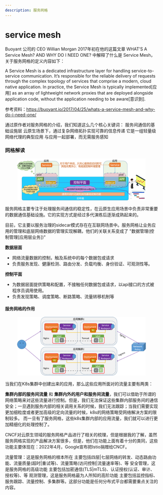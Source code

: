 ```yaml
---
description: 服务网格
---
```


# service mesh

Buoyant 公司的 CEO Willian Morgan 2017年初在他的这篇文章 WHAT’S A Service Mesh? AND WHY DO I NEED ONE? 中解释了什么是 Service Mesh，关于服务网格的定义内容如下：&#x20;

A Service Mesh is a dedicated infrastructure layer for handling service-to-service communication. It’s responsible for the reliable delivery of requests through the complex topology of services that comprise a modern, cloud native application. In practice, the Service Mesh is typically implemented\[应用] as an array of lightweight network proxies that are deployed alongside application code, without the application needing to be aware\[意识到].&#x20;

参考资料：https://buoyant.io/2017/04/25/whats-a-service-mesh-and-why-do-i-need-one/

通过原作者对服务网格的介绍，我们知道这么几个核心关键词： 服务间通信的基础设施层 云原生场景下，通过复杂网络拓扑实现可靠的信息传递 它是一组轻量级网络代理的典型应用 与应用一起部署，而无需服务感知

### **网格解读**

<figure><img src="../../.gitbook/assets/image (103).png" alt=""><figcaption></figcaption></figure>

服务网格主要专注于处理服务间通信的稳定性，在云原生应用场景中负责非常重要的数据通信基础设施。它的实现方式是经过多代演练后逐渐成熟起来的。

目前，它主要以服务治理的sidecar模式存在在互联网场景中。服务网格让业务应用的管理和底层网络数据的管理实现解耦，他们的关联关系变成了 "数据管理(控制管理\[应用层业务])"

**数据层面**&#x20;

* 网络流量数据的控制，触及系统中的每个数据包或请求&#x20;
* 负责服务发现、健康检测、路由分发、负载均衡、身份验证、可观测性等。&#x20;

**控制平面**&#x20;

* 为数据层面提供策略和配置，不接触任何数据包或请求，以api接口的方式被程序员调用使用。&#x20;
* &#x20;负责发现策略、调度策略、断路策略、流量转移机制等

#### 服务网格的作用

<figure><img src="../../.gitbook/assets/image (104).png" alt=""><figcaption></figcaption></figure>

当我们在K8s集群中创建出来的应用，那么这些应用所面对的流量主要有两类：

**集群内部的服务间流量** 和 **集群内外的用户和服务间流量**，我们可以借助于所谓的网络策略来对这些流量进行控制。但是，我们无法保证这些集群内部服务间的通信安全；一旦遇到服务内部的相关调用关系的时候，我们无法跟踪；当我们需要实现更加细粒度或者更加高级的定向流量的时候，k8s的网络策略受网络解决方案的限制较多。 而一旦有了服务网格，这些k8s集群内部的应用流量，我们就可以进行更加精细化的处理控制了。



CNCF对云原生领域的服务网格产品进行了相关的梳理，但是根据我的了解，虽然服务网格实现的产品解决方案很多，但是，他们在功能上面有着十分的类同，这些功能主要体现在：2022年4月，Google宣布把Istio捐赠给CNCF。

流量管理：这是服务网格的根本所在 主要包括四层|七层网络的转发、动态路由功能、流量质量(超时|重试等)、流量策略(访问控制|流量速率等)、等 安全管理，这是服务网格的高级功能 主要包括加密通信(TLS|mTLS)、认证授权(认证、审计、授权等)、等 观测管理，这是服务网格最为人所知的高阶功能 主要包括监控指标、服务跟踪、流量控制、多集群等。这部分功能是任何分布式平台都需要重点关注的内容。
